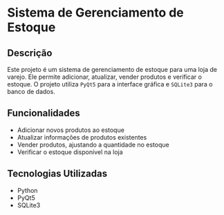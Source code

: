 # Sistema de Gerenciamento de Estoque


## Descrição

Este projeto é um sistema de gerenciamento de estoque para uma loja de varejo. Ele permite adicionar, atualizar, vender produtos e verificar o estoque. O projeto utiliza `PyQt5` para a interface gráfica e `SQLite3` para o banco de dados.

## Funcionalidades

- Adicionar novos produtos ao estoque
- Atualizar informações de produtos existentes
- Vender produtos, ajustando a quantidade no estoque
- Verificar o estoque disponível na loja

## Tecnologias Utilizadas

- Python
- PyQt5
- SQLite3
